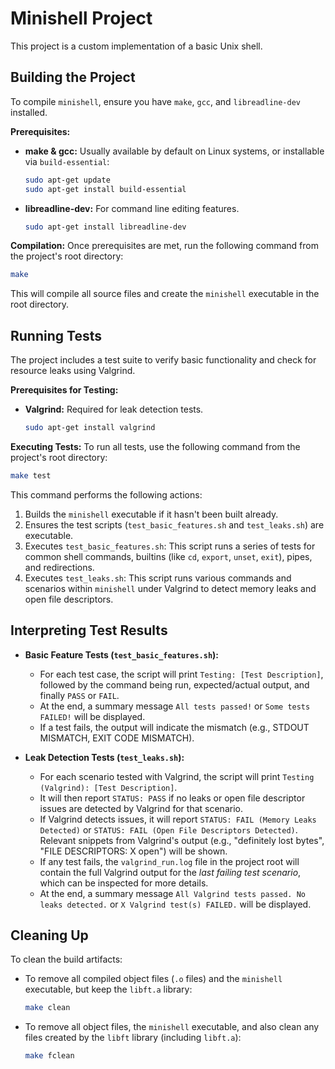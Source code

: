 # Minishell Project

This project is a custom implementation of a basic Unix shell.

## Building the Project

To compile `minishell`, ensure you have `make`, `gcc`, and `libreadline-dev` installed.

**Prerequisites:**
*   **make & gcc:** Usually available by default on Linux systems, or installable via `build-essential`:
    ```bash
    sudo apt-get update
    sudo apt-get install build-essential
    ```
*   **libreadline-dev:** For command line editing features.
    ```bash
    sudo apt-get install libreadline-dev
    ```

**Compilation:**
Once prerequisites are met, run the following command from the project's root directory:
```bash
make
```
This will compile all source files and create the `minishell` executable in the root directory.

## Running Tests

The project includes a test suite to verify basic functionality and check for resource leaks using Valgrind.

**Prerequisites for Testing:**
*   **Valgrind:** Required for leak detection tests.
    ```bash
    sudo apt-get install valgrind
    ```

**Executing Tests:**
To run all tests, use the following command from the project's root directory:
```bash
make test
```

This command performs the following actions:
1.  Builds the `minishell` executable if it hasn't been built already.
2.  Ensures the test scripts (`test_basic_features.sh` and `test_leaks.sh`) are executable.
3.  Executes `test_basic_features.sh`: This script runs a series of tests for common shell commands, builtins (like `cd`, `export`, `unset`, `exit`), pipes, and redirections.
4.  Executes `test_leaks.sh`: This script runs various commands and scenarios within `minishell` under Valgrind to detect memory leaks and open file descriptors.

## Interpreting Test Results

-   **Basic Feature Tests (`test_basic_features.sh`):**
    *   For each test case, the script will print `Testing: [Test Description]`, followed by the command being run, expected/actual output, and finally `PASS` or `FAIL`.
    *   At the end, a summary message `All tests passed!` or `Some tests FAILED!` will be displayed.
    *   If a test fails, the output will indicate the mismatch (e.g., STDOUT MISMATCH, EXIT CODE MISMATCH).

-   **Leak Detection Tests (`test_leaks.sh`):**
    *   For each scenario tested with Valgrind, the script will print `Testing (Valgrind): [Test Description]`.
    *   It will then report `STATUS: PASS` if no leaks or open file descriptor issues are detected by Valgrind for that scenario.
    *   If Valgrind detects issues, it will report `STATUS: FAIL (Memory Leaks Detected)` or `STATUS: FAIL (Open File Descriptors Detected)`. Relevant snippets from Valgrind's output (e.g., "definitely lost bytes", "FILE DESCRIPTORS: X open") will be shown.
    *   If any test fails, the `valgrind_run.log` file in the project root will contain the full Valgrind output for the *last failing test scenario*, which can be inspected for more details.
    *   At the end, a summary message `All Valgrind tests passed. No leaks detected.` or `X Valgrind test(s) FAILED.` will be displayed.

## Cleaning Up

To clean the build artifacts:

-   To remove all compiled object files (`.o` files) and the `minishell` executable, but keep the `libft.a` library:
    ```bash
    make clean
    ```

-   To remove all object files, the `minishell` executable, and also clean any files created by the `libft` library (including `libft.a`):
    ```bash
    make fclean
    ```
